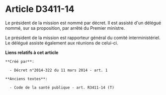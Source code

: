 # Article D3411-14

Le président de la mission est nommé par décret. Il est assisté d'un délégué nommé, sur sa proposition, par arrêté du Premier
ministre.

Le président de la mission est rapporteur général du comité interministériel. Le délégué assiste également aux réunions de
celui-ci.

**Liens relatifs à cet article**

	**Créé par**:

	  - Décret n°2014-322 du 11 mars 2014 - art. 1

	**Anciens textes**:

	  - Code de la santé publique - art. R3411-14 (T)

